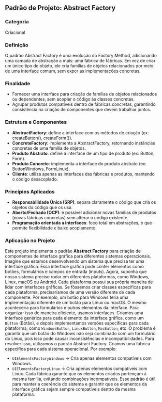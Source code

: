 ## Padrão de Projeto: Abstract Factory

### Categoria
Criacional

### Definição
O padrão Abstract Factory é uma evolução do Factory Method, adicionando uma camada de abstração a mais: uma fábrica de fábricas. Em vez de criar um único tipo de objeto, ele cria famílias de objetos relacionados por meio de uma interface comum, sem expor as implementações concretas.

### Finalidade
- Fornecer uma interface para criação de famílias de objetos relacionados ou dependentes, sem acoplar o código às classes concretas.
- Agrupar produtos compatíveis dentro de fábricas concretas, garantindo consistência na criação de componentes que devem trabalhar juntos.

### Estrutura e Componentes
- **AbstractFactory**: define a interface com os métodos de criação (ex: createButton(), createForm()).
- **ConcreteFactory**: implementa a AbstractFactory, retornando instâncias concretas de uma família de objetos.
- **Produto Abstrato**: define a interface de um tipo de produto (ex: Button, Form).
- **Produto Concreto**: implementa a interface do produto abstrato (ex: ButtonWindows, FormLinux).
- **Cliente**: utiliza apenas as interfaces das fábricas e produtos, mantendo o código desacoplado.

### Princípios Aplicados
- **Responsabilidade Única (SRP)**: separa claramente o código que cria os objetos do código que os usa.
- **Aberto/Fechado (OCP)**: é possível adicionar novas famílias de produtos (novas fábricas concretas) sem alterar o código existente.
- **Programação orientada a interfaces**: foco total em abstrações, o que permite flexibilidade e baixo acoplamento.

### Aplicação no Projeto
Este projeto implementa o padrão **Abstract Factory** para criação de componentes de interface gráfica para diferentes sistemas operacionais.
Imagine que estamos desenvolvendo um sistema que precisa ter uma interface gráfica. Essa interface gráfica pode conter elementos como botões, formulários e campos de entrada (inputs).
Agora, suponha que nosso sistema precise rodar em diferentes plataformas, como Windows, Linux, macOS ou Android. Cada plataforma possui sua própria maneira de lidar com interfaces gráficas.
Se fôssemos criar classes específicas para cada plataforma, precisaríamos de uma versão diferente de cada componente. Por exemplo, um botão para Windows teria uma implementação diferente de um botão para Linux ou macOS. O mesmo aconteceria para formulários e outros elementos da interface.
Para organizar isso de maneira eficiente, usamos interfaces. Criamos uma interface genérica para cada elemento da interface gráfica, como um `Button` (Botão), e depois implementamos versões específicas para cada plataforma, como `WindowsButton`, `LinuxButton`, `MacButton`, etc.
O problema é garantir que um botão do Windows não seja combinado com um formulário do Linux, pois isso pode causar inconsistências e incompatibilidades.
Para resolver isso, utilizamos o padrão Abstract Factory. Criamos uma fábrica específica para cada sistema operacional. Por exemplo:
- `UIElementsFactoryWindows` -> Cria apenas elementos compatíveis com Windows.
- `UIElementsFactoryLinux` -> Cria apenas elementos compatíveis com Linux.
Cada fábrica garante que os elementos criados pertençam à mesma família, evitando combinações incompatíveis.
Esse padrão é útil para manter a coerência do sistema e garantir que os elementos da interface gráfica sejam sempre compatíveis dentro da mesma plataforma.

